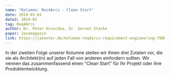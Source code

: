 ```yaml
---
name: "Kolumne: Rec4Arcs - Clean Start"
date: 2019-03-01
date2: 2019-03
tag: Req4Arcs
author: Dr. Peter Hruschka, Dr. Gernot Starke
paper: Javamagazin
link: https://jaxenter.de/kolumne-req4arcs-requirement-engineering-79860
---
```

In der zweiten Folge unserer Kolumne stellen wir Ihnen drei Zutaten vor, die sie als Architekt(in) auf jeden Fall
von anderen einfordern sollten. Wir nennen das zusammenfassend einen "Clean Start" für Ihr Projekt oder ihre
Produktentwicklung.
